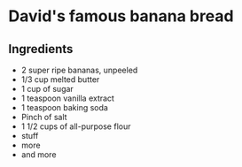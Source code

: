 # David's famous banana bread

## Ingredients

- 2 super ripe bananas, unpeeled
- 1/3 cup melted butter
- 1 cup of sugar
- 1 teaspoon vanilla extract
- 1 teaspoon baking soda
- Pinch of salt
- 1 1/2 cups of all-purpose flour
- stuff
- more
- and more
